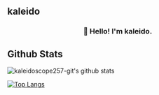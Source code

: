 ## kaleido
<h3 align="center">👋 Hello! I'm kaleido.</h3>

## Github Stats

![kaleidoscope257-git's github stats](https://github-readme-stats.vercel.app/api?username=kaleidoscope257-git)

[![Top Langs](https://github-readme-stats.vercel.app/api/top-langs/?username=kaleidoscope257-git)](https://github.com/kaleidoscope257-git/github-readme-stats)

